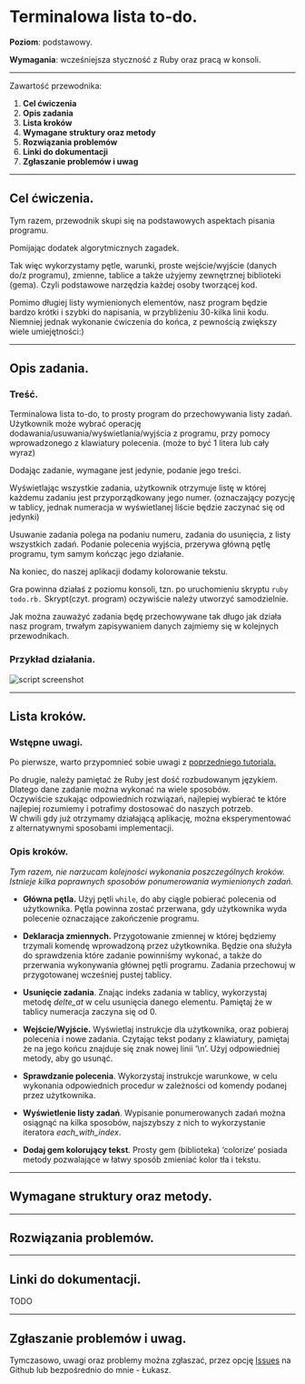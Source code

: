 # Terminalowa lista to-do.

**Poziom**: podstawowy.

**Wymagania**: wcześniejsza styczność z Ruby oraz pracą w konsoli.

---

Zawartość przewodnika:

1. **Cel ćwiczenia**
2. **Opis zadania**
3. **Lista kroków**
4. **Wymagane struktury oraz metody**
5. **Rozwiązania problemów**
6. **Linki do dokumentacji**
7. **Zgłaszanie problemów i uwag**

---

## Cel ćwiczenia.

Tym razem, przewodnik skupi się na podstawowych aspektach pisania programu. 

Pomijając dodatek algorytmicznych zagadek. 

Tak więc wykorzystamy pętle, warunki, proste  wejście/wyjście (danych do/z programu), 
zmienne, tablice a także użyjemy zewnętrznej biblioteki (gema).
Czyli podstawowe narzędzia każdej osoby tworzącej kod.  

Pomimo długiej listy wymienionych elementów, nasz program będzie bardzo krótki i szybki do napisania, 
w przybliżeniu 30-kilka linii kodu. 
Niemniej jednak wykonanie ćwiczenia do końca, z pewnością zwiększy wiele umiejętności:) 

---

## Opis zadania.

### Treść.

Terminalowa lista to-do, to prosty program do przechowywania listy zadań.
Użytkownik może wybrać operację dodawania/usuwania/wyświetlania/wyjścia z programu, 
przy pomocy wprowadzonego z klawiatury polecenia. (może to być 1 litera lub cały wyraz)

Dodając zadanie, wymagane jest jedynie, podanie jego treści. 

Wyświetlając wszystkie zadania, użytkownik otrzymuje listę w której każdemu zadaniu jest przyporządkowany jego numer. 
(oznaczający pozycję w tablicy, jednak numeracja w wyświetlanej liście będzie zaczynać się od jedynki)

Usuwanie zadania polega na podaniu numeru, zadania do usunięcia, z listy wszystkich zadań.
Podanie polecenia wyjścia, przerywa główną pętlę programu, tym samym kończąc jego działanie.

Na koniec, do naszej aplikacji dodamy kolorowanie tekstu.

Gra powinna działaś z poziomu konsoli, tzn. po uruchomieniu skryptu `ruby todo.rb.`
Skrypt(czyt. program) oczywiście należy utworzyć samodzielnie.  

Jak można zauważyć zadania będę przechowywane tak długo jak działa nasz program, trwałym zapisywaniem danych zajmiemy się w kolejnych przewodnikach.

### Przykład działania.

![script screenshot](http://cloud.github.com/downloads/mokrzu/code-easy-pl/todolist.png)

---

## Lista kroków.

### Wstępne uwagi.

Po pierwsze, warto przypomnieć sobie uwagi z [poprzedniego tutoriala.](http://documentup.com/mokrzu/code-basics-pl#lista-krokow/proces-pisania-programu)

Po drugie, należy pamiętać że Ruby jest dość rozbudowanym językiem. 
Dlatego dane zadanie można wykonać na wiele sposobów.  
Oczywiście szukając odpowiednich rozwiązań, najlepiej wybierać te które najlepiej rozumiemy i potrafimy dostosować do naszych potrzeb.  
W chwili gdy już otrzymamy działającą aplikację, można eksperymentować z alternatywnymi sposobami implementacji.

### Opis kroków.
*Tym razem, nie narzucam kolejności wykonania poszczególnych kroków. 
Istnieje kilka poprawnych sposobów ponumerowania wymienionych zadań.*

*   **Główna pętla.** Użyj pętli ``while``, do aby ciągle pobierać polecenia od użytkownika. Pętla powinna zostać przerwana, gdy użytkownika wyda polecenie oznaczające zakończenie programu.

*   **Deklaracja zmiennych.** Przygotowanie zmiennej w której będziemy trzymali komendę wprowadzoną przez użytkownika.  Będzie ona służyła do sprawdzenia które zadanie powinniśmy wykonać, a także do przerwania wykonywania głównej pętli programu. Zadania przechowuj w przygotowanej wcześniej pustej tablicy.

*   **Usunięcie zadania**. Znając indeks zadania w tablicy, wykorzystaj metodę *delte_at* w celu usunięcia danego elementu. Pamiętaj że w tablicy numeracja zaczyna się od 0.

*   **Wejście/Wyjście.** Wyświetlaj instrukcje dla użytkownika,  oraz pobieraj polecenia i nowe zadania. Czytając tekst podany z klawiatury, pamiętaj że na jego końcu znajduje się znak nowej linii ‘\n’. Użyj odpowiedniej metody, aby go usunąć.

*   **Sprawdzanie polecenia**. Wykorzystaj instrukcje warunkowe, w celu wykonania odpowiednich procedur w zależności od komendy podanej przez użytkownika.

*   **Wyświetlenie listy zadań**.  Wypisanie ponumerowanych zadań można osiągnąć na kilka sposobów, najszybszy z nich to wykorzystanie iteratora *each_with_index*.

*   **Dodaj gem kolorujący tekst**.  Prosty gem (biblioteka) ‘colorize’ posiada metody pozwalające w łatwy sposób zmieniać kolor tła i tekstu.


---

## Wymagane struktury oraz metody.


---

## Rozwiązania problemów.


---

## Linki do dokumentacji.

TODO

---

## Zgłaszanie problemów i uwag.

Tymczasowo, uwagi oraz problemy można zgłaszać, przez opcję [Issues](https://github.com/mokrzu/code-basics-pl/issues) na Github
lub bezpośrednio do mnie - Łukasz.
